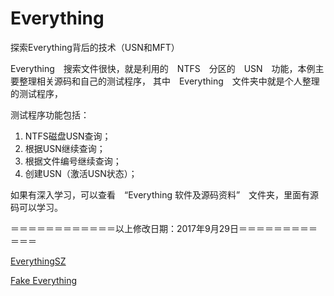 # Everything
探索Everything背后的技术（USN和MFT）

Everything　搜索文件很快，就是利用的　NTFS　分区的　USN　功能，本例主要整理相关源码和自己的测试程序，
其中　Everything　文件夹中就是个人整理的测试程序，

测试程序功能包括：
1. NTFS磁盘USN查询； 
2. 根据USN继续查询； 
3. 根据文件编号继续查询； 
4. 创建USN（激活USN状态）；

如果有深入学习，可以查看　“Everything 软件及源码资料”　文件夹，里面有源码可以学习。

＝＝＝＝＝＝＝＝＝＝＝＝以上修改日期：2017年9月29日＝＝＝＝＝＝＝＝＝＝＝＝

[EverythingSZ](https://github.com/yuanrui/EverythingSZ)

[Fake Everything](https://github.com/LeiHao0/Fake-Everything)
